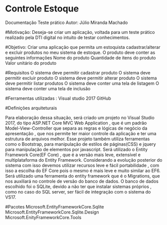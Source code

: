 # Controle Estoque
Documentação Teste prático 
Autor: Júlio Miranda Machado


#Motivação: 
	Deseja-se criar um aplicação, voltada  para um teste prático realizado pela DTI digital no intuito de testar conhecimentos.
	
#Objetivo:
	Criar uma aplicação que permita um estoquista cadastrar/alterar e excluir produtos no meu sistema de estoque. 
O produto deve conter as seguintes informações
Nome do produto
Quantidade de itens do produto
Valor unitário do produto

#Requisitos 
O sistema deve permitir cadastrar produto 
O sistema deve permitir excluir produto
O sistema deve permitir alterar produto
O sistema deve permitir listar produtos
O sistema deve conter uma tela de listagem 
O sistema deve conter uma tela de inclusão

#Ferramentas utilizadas : 
Visual studio 2017
GitHub
 
#Definições arquiteturais
	
Para elaboração dessa situação, será criado um projeto no Visual Studio 2017, do tipo ASP.NET Core MVC Web Application , que é um padrão Model-View-Controller que separa as regras e lógicas de negócio da apresentação , que nos permite ter maior controle da aplicação e ter uma estrutura de arquivos melhor.
	Esse projeto também utiliza ferramentas como o Bootstrap, para manipulação de estilos de páginas(CSS) e jquery para manipulação de elementos por javascript.
	Será utilizado o Entity Framework Core(EF Core) , que é a versão mais leve, extensível e multiplataforma do Entity Framework. Considerando a evolução posterior do sistema com isso devemos utilizar recursos leve e fácil portabilidade , com isso a escolha do EF Core pois o mesmo é mais leve e muito similar ao EF6.
	Será utilizado uma ferramenta do entity framework que é o Migrations, que nos auxiliará no controle de versão do banco de dados.
	O banco de dados escolhido foi o SQLite, devido a não ter que instalar sistemas próprios , como no caso do SQL server, ser fácil de integração com o sistema do VS17.

#Pacotes 
Microsoft.EntityFrameworkCore.Sqlite
Microsoft.EntityFrameworkCore.Sqlite.Design
Microsoft.EnityFrameworkCore.Tools


